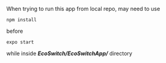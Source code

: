 When trying to run this app from local repo, may need to use
```
npm install
```
before
```
expo start
```
while inside ***EcoSwitch/EcoSwitchApp/*** directory
